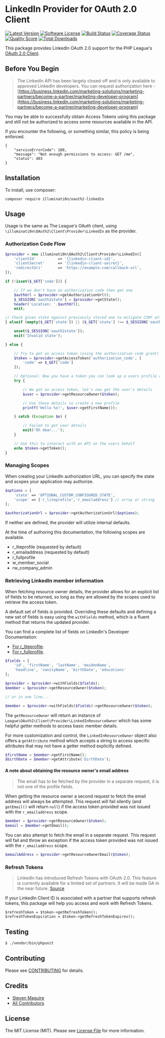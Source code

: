 # LinkedIn Provider for OAuth 2.0 Client
[![Latest Version](https://img.shields.io/github/release/thephpleague/oauth2-linkedin.svg?style=flat-square)](https://github.com/thephpleague/oauth2-linkedin/releases)
[![Software License](https://img.shields.io/badge/license-MIT-brightgreen.svg?style=flat-square)](LICENSE.md)
[![Build Status](https://img.shields.io/travis/thephpleague/oauth2-linkedin/master.svg?style=flat-square)](https://travis-ci.org/thephpleague/oauth2-linkedin)
[![Coverage Status](https://img.shields.io/scrutinizer/coverage/g/thephpleague/oauth2-linkedin.svg?style=flat-square)](https://scrutinizer-ci.com/g/thephpleague/oauth2-linkedin/code-structure)
[![Quality Score](https://img.shields.io/scrutinizer/g/thephpleague/oauth2-linkedin.svg?style=flat-square)](https://scrutinizer-ci.com/g/thephpleague/oauth2-linkedin)
[![Total Downloads](https://img.shields.io/packagist/dt/league/oauth2-linkedin.svg?style=flat-square)](https://packagist.org/packages/league/oauth2-linkedin)

This package provides LinkedIn OAuth 2.0 support for the PHP League's [OAuth 2.0 Client](https://github.com/thephpleague/oauth2-client).

## Before You Begin

> The LinkedIn API has been largely closed off and is only available to approved LinkedIn developers. You can request authorization here - [https://business.linkedin.com/marketing-solutions/marketing-partners/become-a-partner/marketing-developer-program](https://business.linkedin.com/marketing-solutions/marketing-partners/become-a-partner/marketing-developer-program)

You may be able to successfully obtain Access Tokens using this package and still not be authorized to access some resources available in the API.

If you encounter the following, or something similar, this policy is being enforced.

```
{
    "serviceErrorCode": 100,
    "message": "Not enough permissions to access: GET /me",
    "status": 403
}
```

## Installation

To install, use composer:

```
composer require illuminati0n/oauth2-linkedin
```

## Usage

Usage is the same as The League's OAuth client, using `\illuminati0n\OAuth2\Client\Provider\LinkedIn` as the provider.

### Authorization Code Flow

```php
$provider = new illuminati0n\OAuth2\Client\Provider\LinkedIn([
    'clientId'          => '{linkedin-client-id}',
    'clientSecret'      => '{linkedin-client-secret}',
    'redirectUri'       => 'https://example.com/callback-url',
]);

if (!isset($_GET['code'])) {

    // If we don't have an authorization code then get one
    $authUrl = $provider->getAuthorizationUrl();
    $_SESSION['oauth2state'] = $provider->getState();
    header('Location: '.$authUrl);
    exit;

// Check given state against previously stored one to mitigate CSRF attack
} elseif (empty($_GET['state']) || ($_GET['state'] !== $_SESSION['oauth2state'])) {

    unset($_SESSION['oauth2state']);
    exit('Invalid state');

} else {

    // Try to get an access token (using the authorization code grant)
    $token = $provider->getAccessToken('authorization_code', [
        'code' => $_GET['code']
    ]);

    // Optional: Now you have a token you can look up a users profile data
    try {

        // We got an access token, let's now get the user's details
        $user = $provider->getResourceOwner($token);

        // Use these details to create a new profile
        printf('Hello %s!', $user->getFirstName());

    } catch (Exception $e) {

        // Failed to get user details
        exit('Oh dear...');
    }

    // Use this to interact with an API on the users behalf
    echo $token->getToken();
}
```

### Managing Scopes

When creating your LinkedIn authorization URL, you can specify the state and scopes your application may authorize.

```php
$options = [
    'state' => 'OPTIONAL_CUSTOM_CONFIGURED_STATE',
    'scope' => ['r_liteprofile','r_emailaddress'] // array or string
];

$authorizationUrl = $provider->getAuthorizationUrl($options);
```
If neither are defined, the provider will utilize internal defaults.

At the time of authoring this documentation, the following scopes are available.

- r_liteprofile (requested by default)
- r_emailaddress (requested by default)
- r_fullprofile
- w_member_social
- rw_company_admin

### Retrieving LinkedIn member information

When fetching resource owner details, the provider allows for an explicit list of fields to be returned, so long as they are allowed by the scopes used to retrieve the access token.

A default set of fields is provided. Overriding these defaults and defining a new set of fields is easy using the `withFields` method, which is a fluent method that returns the updated provider.

You can find a complete list of fields on LinkedIn's Developer Documentation:
 - [For r_liteprofile](https://docs.microsoft.com/en-us/linkedin/shared/references/v2/profile/basic-profile).
 - [For r_fullprofile](https://docs.microsoft.com/en-us/linkedin/shared/references/v2/profile/full-profile).

```php
$fields = [
    'id', 'firstName', 'lastName', 'maidenName',
    'headline', 'vanityName', 'birthDate', 'educations'
];

$provider = $provider->withFields($fields);
$member = $provider->getResourceOwner($token);

// or in one line...

$member = $provider->withFields($fields)->getResourceOwner($token);
```

The `getResourceOwner` will return an instance of `League\OAuth2\Client\Provider\LinkedInResourceOwner` which has some helpful getter methods to access basic member details.

For more customization and control, the `LinkedInResourceOwner` object also offers a `getAttribute` method which accepts a string to access specific attributes that may not have a getter method explicitly defined.

```php
$firstName = $member->getFirstName();
$birthDate = $member->getAttribute('birthDate');
```

#### A note about obtaining the resource owner's email address

> The email has to be fetched by the provider in a separate request, it is not one of the profile fields.

When getting the resource owner a second request to fetch the email address will always be attempted. This request will fail silently (and `getEmail()` will return `null`) if the access token provided was not issued with the `r_emailaddress` scope.

```php
$member = $provider->getResourceOwner($token);
$email = $member->getEmail();
```

You can also attempt to fetch the email in a separate request. This request will fail and throw an exception if the access token provided was not issued with the `r_emailaddress` scope.

```php
$emailAddress = $provider->getResourceOwnerEmail($token);

```



### Refresh Tokens

> LinkedIn has introduced Refresh Tokens with OAuth 2.0. This feature is currently available for a limited set of partners. It will be made GA in the near future. [Source](https://developer.linkedin.com/docs/Refresh-Tokens-with-OAuth-2)

If your LinkedIn Client ID is associated with a partner that supports refresh tokens, this package will help you access and work with Refresh Tokens.

```
$refreshToken = $token->getRefreshToken();
$refreshTokenExpiration = $token->getRefreshTokenExpires();
```

## Testing

``` bash
$ ./vendor/bin/phpunit
```

## Contributing

Please see [CONTRIBUTING](https://github.com/thephpleague/oauth2-linkedin/blob/master/CONTRIBUTING.md) for details.


## Credits

- [Steven Maguire](https://github.com/stevenmaguire)
- [All Contributors](https://github.com/thephpleague/oauth2-linkedin/contributors)


## License

The MIT License (MIT). Please see [License File](https://github.com/thephpleague/oauth2-linkedin/blob/master/LICENSE) for more information.
